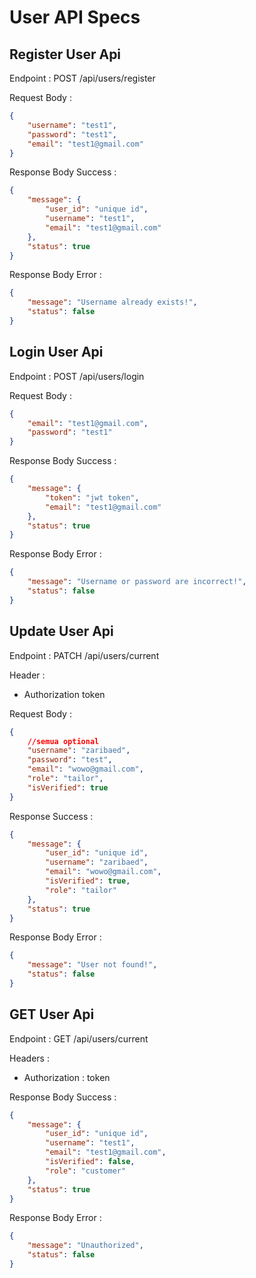 # User API Specs

## Register User Api

Endpoint : POST /api/users/register

Request Body :

```json
{
	"username": "test1",
	"password": "test1",
	"email": "test1@gmail.com"
}
```

Response Body Success :

```json
{
	"message": {
		"user_id": "unique id",
		"username": "test1",
		"email": "test1@gmail.com"
	},
	"status": true
}
```

Response Body Error :

```json
{
	"message": "Username already exists!",
	"status": false
}
```

## Login User Api

Endpoint : POST /api/users/login

Request Body :

```json
{
	"email": "test1@gmail.com",
	"password": "test1"
}
```

Response Body Success :

```json
{
	"message": {
		"token": "jwt token",
		"email": "test1@gmail.com"
	},
	"status": true
}
```

Response Body Error :

```json
{
	"message": "Username or password are incorrect!",
	"status": false
}
```

## Update User Api

Endpoint : PATCH /api/users/current

Header :

- Authorization token

Request Body :

```json
{
	//semua optional
	"username": "zaribaed",
	"password": "test",
	"email": "wowo@gmail.com",
	"role": "tailor",
	"isVerified": true
}
```

Response Success :

```json
{
	"message": {
		"user_id": "unique id",
		"username": "zaribaed",
		"email": "wowo@gmail.com",
		"isVerified": true,
		"role": "tailor"
	},
	"status": true
}
```

Response Body Error :

```json
{
	"message": "User not found!",
	"status": false
}
```

## GET User Api

Endpoint : GET /api/users/current

Headers :

- Authorization : token

Response Body Success :

```json
{
	"message": {
		"user_id": "unique id",
		"username": "test1",
		"email": "test1@gmail.com",
		"isVerified": false,
		"role": "customer"
	},
	"status": true
}
```

Response Body Error :

```json
{
	"message": "Unauthorized",
	"status": false
}
```
